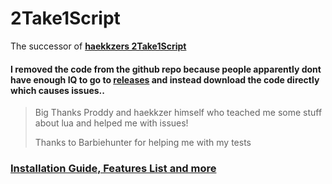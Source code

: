 # 2Take1Script

The successor of [**haekkzers 2Take1Script**](https://github.com/haekkzer/2Take1Script)

#### I removed the code from the github repo because people apparently dont have enough IQ to go to [**releases**](https://github.com/DemonKiya/2Take1Script-Revive/releases) and instead download the code directly which causes issues..

> Big Thanks Proddy and haekkzer himself who teached me some stuff about lua and helped me with issues!
>
> Thanks to Barbiehunter for helping me with my tests

### [**Installation Guide, Features List and more**](https://github.com/DemonKiya/2Take1Script-Revive/wiki)
